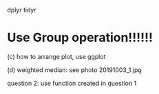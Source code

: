 dplyr tidyr

# Use Group operation!!!!!!
(c) how to arrange plot, use ggplot

(d) weighted median: see photo 20191003_1.jpg

question 2: use function created in question 1